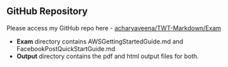 ## GitHub Repository

Please access my GitHub repo here - 
[acharyaveena/TWT-Markdown/Exam](https://github.com/acharyaveena/TWT-Markdown/tree/main/Exam)

* **Exam** directory contains AWSGettingStartedGuide.md and FacebookPostQuickStartGuide.md
* **Output** directory contains the pdf and html output files for both.